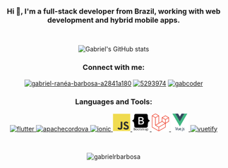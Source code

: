 <div align="center">
  <h3>Hi 👋, I'm a full-stack developer from Brazil, working with web development and hybrid mobile apps.</h3>
  <br>
  
  ![Gabriel's GitHub stats](https://github-readme-stats.vercel.app/api?username=gabrielrbarbosa&include_all_commits=true&theme=algolia&show_icons=true)</h3>

  <h3>Connect with me:</h3>
  <p>
    <a href="https://linkedin.com/in/gabriel-ranéa-barbosa-a2841a180" target="blank"><img align="center" src="https://raw.githubusercontent.com/rahuldkjain/github-profile-readme-generator/master/src/images/icons/Social/linked-in-alt.svg" alt="gabriel-ranéa-barbosa-a2841a180" height="30" width="40" /></a>
    <a href="https://stackoverflow.com/users/5293974" target="blank"><img align="center" src="https://raw.githubusercontent.com/rahuldkjain/github-profile-readme-generator/master/src/images/icons/Social/stack-overflow.svg" alt="5293974" height="30" width="40" /></a>
    <a href="https://www.hackerrank.com/gabcoder" target="blank"><img align="center" src="https://raw.githubusercontent.com/rahuldkjain/github-profile-readme-generator/master/src/images/icons/Social/hackerrank.svg" alt="gabcoder" height="30" width="40" /></a>
  </p>

  <h3>Languages and Tools:</h3>
  <p>
      <a href="https://flutter.dev" target="_blank" rel="noreferrer"> <img src="https://www.vectorlogo.zone/logos/flutterio/flutterio-icon.svg" alt="flutter" width="40" height="40"/> </a> 
      <a href="https://cordova.apache.org/" target="_blank" rel="noreferrer"> <img src="https://www.vectorlogo.zone/logos/apache_cordova/apache_cordova-icon.svg" alt="apachecordova" width="40" height="40"/> </a> 
      <a href="https://ionicframework.com" target="_blank" rel="noreferrer"> <img src="https://upload.wikimedia.org/wikipedia/commons/d/d1/Ionic_Logo.svg" alt="ionic" width="40" height="40"/> </a> 
       <a href="https://developer.mozilla.org/en-US/docs/Web/JavaScript" target="_blank" rel="noreferrer"> <img src="https://raw.githubusercontent.com/devicons/devicon/master/icons/javascript/javascript-original.svg" alt="javascript" width="40" height="40"/> </a> 
      <a href="https://getbootstrap.com" target="_blank" rel="noreferrer"> <img src="https://raw.githubusercontent.com/devicons/devicon/master/icons/bootstrap/bootstrap-plain-wordmark.svg" alt="bootstrap" width="40" height="40"/> </a>
      <a href="https://laravel.com/" target="_blank" rel="noreferrer"> <img src="https://raw.githubusercontent.com/devicons/devicon/master/icons/laravel/laravel-original.svg" alt="laravel" width="40" height="40"/> </a>
      <a href="https://vuejs.org/" target="_blank" rel="noreferrer"> <img src="https://raw.githubusercontent.com/devicons/devicon/master/icons/vuejs/vuejs-original-wordmark.svg" alt="vuejs" width="40" height="40"/> </a> <a href="https://vuetifyjs.com/en/" target="_blank" rel="noreferrer"> <img src="https://bestofjs.org/logos/vuetify.svg" alt="vuetify" width="40" height="40"/> </a>
  </p>
  <br>
  <p>
    <img align="center" src="https://github-readme-stats.vercel.app/api/top-langs?username=gabrielrbarbosa&show_icons=true&theme=algolia&layout=compact" alt="gabrielrbarbosa" />
  </p>
</div>
